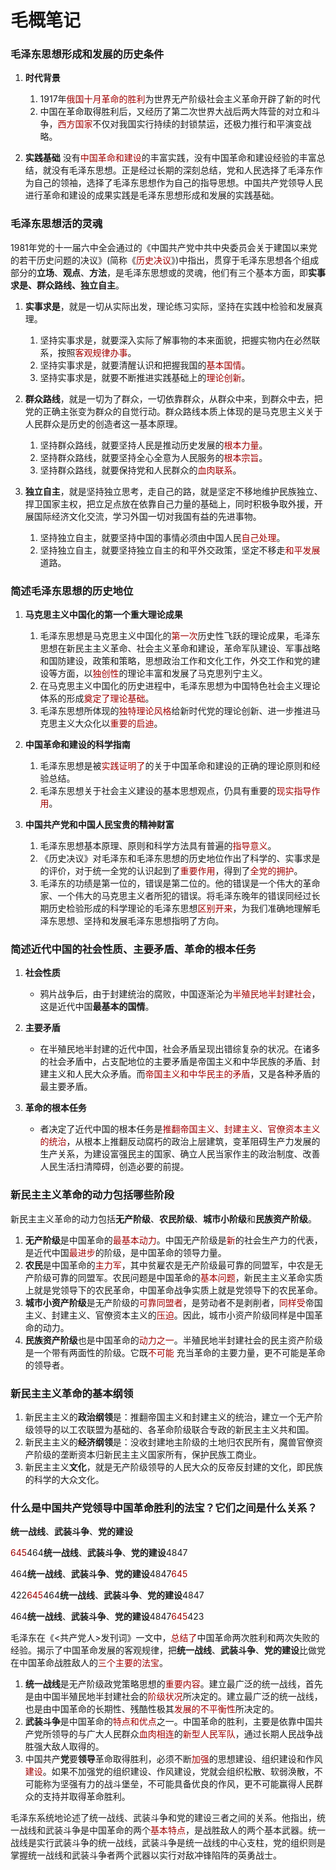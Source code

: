 <!--
 * @Author: LetMeFly
 * @Date: 2021-08-05 18:25:37
 * @LastEditors: LetMeFly
 * @LastEditTime: 2021-08-10 11:38:30
-->
# 毛概笔记

### 毛泽东思想形成和发展的历史条件
1) **时代背景**
   1. 1917年<font color="warning">俄国十月革命的胜利</font>为世界无产阶级社会主义革命开辟了新的时代
   2. 中国在革命取得胜利后，又经历了第二次世界大战后两大阵营的对立和斗争，<font color="warning">西方国家</font>不仅对我国实行持续的封锁禁运，还极力推行和平演变战略。

2) **实践基础**
   没有<font color="warning">中国革命和建设</font>的丰富实践，没有中国革命和建设经验的丰富总结，就没有毛泽东思想。正是经过长期的深刻总结，党和人民选择了毛泽东作为自己的领袖，选择了毛泽东思想作为自己的指导思想。中国共产党领导人民进行革命和建设的成果实践是毛泽东思想形成和发展的实践基础。

### 毛泽东思想活的灵魂
1981年党的十一届六中全会通过的《中国共产党中共中央委员会关于建国以来党的若干历史问题的决议》(简称《<font color="warning">历史决议</font>》)中指出，贯穿于毛泽东思想各个组成部分的**立场**、**观点**、**方法**，是毛泽东思想或的灵魂，他们有三个基本方面，即**实事求是、群众路线、独立自主**。

1) **实事求是**，就是一切从实际出发，理论练习实际，坚持在实践中检验和发展真理。
   1. 坚持实事求是，就要深入实际了解事物的本来面貌，把握实物内在必然联系，按照<font color="warning">客观规律办事</font>。
   2. 坚持实事求是，就要清醒认识和把握我国的<font color="warning">基本国情</font>。
   3. 坚持实事求是，就要不断推进实践基础上的<font color="warning">理论创新</font>。

2) **群众路线**，就是一切为了群众，一切依靠群众，从群众中来，到群众中去，把党的正确主张变为群众的自觉行动。群众路线本质上体现的是马克思主义关于人民群众是历史的创造者这一基本原理。
   1. 坚持群众路线，就要坚持人民是推动历史发展的<font color="warning">根本力量</font>。
   2. 坚持群众路线，就要坚持全心全意为人民服务的<font color="warning">根本宗旨</font>。
   3. 坚持群众路线，就要保持党和人民群众的<font color="warning">血肉联系</font>。

3) **独立自主**，就是坚持独立思考，走自己的路，就是坚定不移地维护民族独立、捍卫国家主权，把立足点放在依靠自己力量的基础上，同时积极争取外援，开展国际经济文化交流，学习外国一切对我国有益的先进事物。
   1. 坚持独立自主，就要坚持中国的事情必须由中国人民<font color="warning">自己处理</font>。
   2. 坚持独立自主，就要坚持独立自主的和平外交政策，坚定不移走<font color="warning">和平发展</font>道路。

### 简述毛泽东思想的历史地位
1) **马克思主义中国化的第一个重大理论成果**
   1. 毛泽东思想是马克思主义中国化的<font color="warning">第一次</font>历史性飞跃的理论成果，毛泽东思想在新民主主义革命、社会主义革命和建设，革命军队建设、军事战略和国防建设，政策和策略，思想政治工作和文化工作，外交工作和党的建设等方面，以<font color="warning">独创性</font>的理论丰富和发展了马克思列宁主义。
   2. 在马克思主义中国化的历史进程中，毛泽东思想为中国特色社会主义理论体系的形成<font color="warning">奠定了理论基础</font>。
   3. 毛泽东思想所体现的<font color="warning">独特理论风格</font>给新时代党的理论创新、进一步推进马克思主义大众化以<font color="warning">重要的启迪</font>。

2) **中国革命和建设的科学指南**
   1. 毛泽东思想是被<font color="warning">实践证明了</font>的关于中国革命和建设的正确的理论原则和经验总结。
   2. 毛泽东思想关于社会主义建设的基本思想观点，仍具有重要的<font color="warning">现实指导作用</font>。

3) **中国共产党和中国人民宝贵的精神财富**
   1. 毛泽东思想基本原理、原则和科学方法具有普遍的<font color="warning">指导意义</font>。
   2. 《历史决议》对毛泽东和毛泽东思想的历史地位作出了科学的、实事求是的评价，对于统一全党的认识起到了<font color="warning">重要作用</font>，得到了<font color="warning">全党的拥护</font>。
   3. 毛泽东的功绩是第一位的，错误是第二位的。他的错误是一个伟大的革命家、一个伟大的马克思主义者所犯的错误。将毛泽东晚年的错误同经过长期历史检验形成的科学理论的毛泽东思想<font color="warning">区别开来</font>，为我们准确地理解毛泽东思想、坚持和发展毛泽东思想指明了方向。

### 简述近代中国的社会性质、主要矛盾、革命的根本任务
1) **社会性质**
   + 鸦片战争后，由于封建统治的腐败，中国逐渐沦为<font color="warning">半殖民地半封建社会</font>，这是近代中国**最基本的国情**。

2) **主要矛盾**
   + 在半殖民地半封建的近代中国，社会矛盾呈现出错综复杂的状况。在诸多的社会矛盾中，占支配地位的主要矛盾是帝国主义和中华民族的矛盾、封建主义和人民大众矛盾。而<font color="warning">帝国主义和中华民主的矛盾</font>，又是各种矛盾的最主要矛盾。

3) **革命的根本任务**
   + 者决定了近代中国的根本任务是<font color="warning">推翻帝国主义、封建主义、官僚资本主义的统治</font>，从根本上推翻反动腐朽的政治上层建筑，变革阻碍生产力发展的生产关系，为建设富强民主的国家、确立人民当家作主的政治制度、改善人民生活扫清障碍，创造必要的前提。

### 新民主主义革命的动力包括哪些阶段
新民主主义革命的动力包括**无产阶级**、**农民阶级**、**城市小阶级**和**民族资产阶级**。
1. **无产阶级**是中国革命的<font color="warning">最基本动力</font>。中国无产阶级是<font color="warning">新</font>的社会生产力的代表，是近代中国<font color="warning">最进步</font>的阶级，是中国革命的领导力量。
2. **农民**是中国革命的<font color="warning">主力军</font>，其中贫雇农是无产阶级最可靠的同盟军，中农是无产阶级可靠的同盟军。农民问题是中国革命的<font color="warning">基本问题</font>，新民主主义革命实质上就是党领导下的农民革命，中国革命战争实质上就是党领导下的农民革命。
3. **城市小资产阶级**是无产阶级的<font color="warning">可靠同盟者</font>，是劳动者不是剥削者，<font color="warning">同样受</font>帝国主义、封建主义、官僚资本主义的<font color="warning">压迫</font>。因此，城市小资产阶级同样是中国革命的动力。
4. **民族资产阶级**也是中国革命的<font color="warning">动力之一</font>。半殖民地半封建社会的民主资产阶级是一个带有两面性的阶级。它既<font color="warning">不可能</font> 充当革命的主要力量，更不可能是革命的领导者。

### 新民主主义革命的基本纲领
1. 新民主主义的**政治纲领**是：推翻帝国主义和封建主义的统治，建立一个无产阶级领导的以工农联盟为基础的、各革命阶级联合专政的新民主主义共和国。
2. 新民主主义的**经济纲领**是：没收封建地主阶级的土地归农民所有，魔兽官僚资产阶级的垄断资本归新民主主义国家所有，保护民族工商业。
3. 新民主主义**文化**，就是无产阶级领导的人民大众的反帝反封建的文化，即民族的科学的大众文化。

### 什么是中国共产党领导中国革命胜利的法宝？它们之间是什么关系？

**统一战线**、**武装斗争**、**党的建设**

<font color="warning">645</font>464**统一战线**、**武装斗争**、**党的建设**4847

464**统一战线**、**武装斗争**、**党的建设**4847<font color="warning">645</font>

422<font color="warning">645</font>464**统一战线**、**武装斗争**、**党的建设**4847

464**统一战线**、**武装斗争**、**党的建设**4847<font color="warning">645</font>423

毛泽东在《<共产党人>发刊词》一文中，<font color="warning">总结了</font>中国革命两次胜利和两次失败的经验。揭示了中国革命发展的客观规律，把<strong>统一战线</strong>、<strong>武装斗争</strong>、<strong>党的建设</strong>比做党在中国革命战胜敌人的<font color="warning">三个主要的法宝</font>。
1. **统一战线**是无产阶级政党策略思想的<font color="warning">重要内容</font>。建立最广泛的统一战线，首先是由中国半殖民地半封建社会的<font color="warning">阶级状况</font>所决定的。建立最广泛的统一战线，也是由中国革命的长期性、残酷性极其<font color="warning">发展的不平衡性</font>所决定的。
2. **武装斗争**是中国革命的<font color="warning">特点和优点</font>之一。中国革命的胜利，主要是依靠中国共产党所领导的与广大人民群众<font color="warning">血肉相连</font>的<font color="warning">新型人民军队</font>，通过长期人民战争战胜强大敌人取得的。
3. 中国共产**党**要**领导**革命取得胜利，必须不断<font color="warning">加强</font>的思想建设、组织建设和作风<font color="warning">建设</font>。如果不加强党的组织建设、作风建设，党就会组织松散、软弱涣散，不可能称为坚强有力的战斗堡垒，不可能具备优良的作风，更不可能赢得人民群众的支持并取得革命胜利。

毛泽东系统地论述了统一战线、武装斗争和党的建设三者之间的关系。他指出，统一战线和武装斗争是中国革命的两个<font color="warning">基本特点</font>，是战胜敌人的两个基本武器。统一战线是实行武装斗争的统一战线，武装斗争是统一战线的中心支柱，党的组织则是掌握统一战线和武装斗争者两个武器以实行对敌冲锋陷阵的英勇战士。
